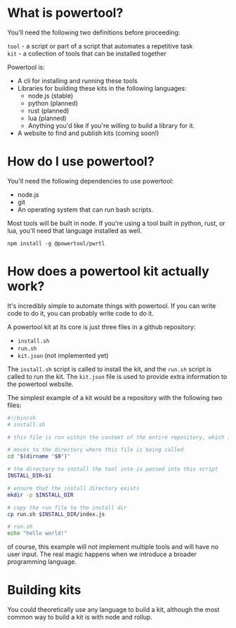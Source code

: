 # What is powertool?
You'll need the following two definitions before proceeding:  

`tool` - a script or part of a script that automates a repetitive task  
`kit` - a collection of tools that can be installed together

Powertool is:
- A cli for installing and running these tools
- Libraries for building these kits in the following languages:
  - node.js (stable)
  - python (planned)
  - rust (planned)
  - lua (planned)
  - Anything you'd like if you're willing to build a library for it.
- A website to find and publish kits (coming soon!)

# How do I use powertool?
You'll need the following dependencies to use powertool:
- node.js
- git
- An operating system that can run bash scripts.

Most tools will be built in node. If you're using a tool built in python, rust, or lua, you'll need that language installed as well.
```
npm install -g @powertool/pwrtl
```

# How does a powertool kit actually work?
It's incredibly simple to automate things with powertool. If you can write code to do it, you can probably write code to do it.

A powertool kit at its core is just three files in a github repository:
- `install.sh`
- `run.sh`
- `kit.json` (not implemented yet)

The `install.sh` script is called to install the kit, and the `run.sh` script is called to run the kit. The `kit.json` file is used to provide extra information to the powertool website.


The simplest example of a kit would be a repository with the following two files:
```bash
#!/bin/sh
# install.sh

# this file is run within the context of the entire repository, which is cloned in a temporary directory to 

# moves to the directory where this file is being called
cd "$(dirname "$0")"

# the directory to install the tool into is passed into this script
INSTALL_DIR=$1

# ensure that the install directory exists
mkdir -p $INSTALL_DIR

# copy the run file to the install dir
cp run.sh $INSTALL_DIR/index.js
```
```bash
# run.sh
echo "hello world!"
```
of course, this example will not implement multiple tools and will have no user input. The real magic happens when we introduce a broader programming language.

# Building kits
You could theoretically use any language to build a kit, although the most common way to build a kit is with node and rollup.